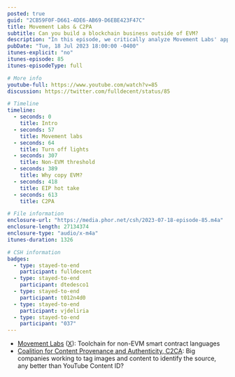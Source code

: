 ```yaml
---
posted: true
guid: "2CB59F0F-D661-4DE6-AB69-D6EBE423F47C"
title: Movement Labs & C2PA
subtitle: Can you build a blockchain business outside of EVM?
description: "In this episode, we critically analyze Movement Labs' approach to non-EVM interoperability and discuss the shortcomings of their proposed solutions. We also delve into the potential of C2PA and its limitations in ensuring content authenticity."
pubDate: "Tue, 18 Jul 2023 18:00:00 -0400"
itunes-explicit: "no"
itunes-episode: 85
itunes-episodeType: full

# More info
youtube-full: https://www.youtube.com/watch?v=85
discussion: https://twitter.com/fulldecent/status/85

# Timeline
timeline:
  - seconds: 0
    title: Intro
  - seconds: 57
    title: Movement labs
  - seconds: 64
    title: Turn off lights
  - seconds: 307
    title: Non-EVM threshold
  - seconds: 389
    title: Why copy EVM?
  - seconds: 418
    title: EIP hot take
  - seconds: 613
    title: C2PA

# File information
enclosure-url: "https://media.phor.net/csh/2023-07-18-episode-85.m4a"
enclosure-length: 27134374
enclosure-type: "audio/x-m4a"
itunes-duration: 1326

# CSH information
badges:
  - type: stayed-to-end
    participant: fulldecent
  - type: stayed-to-end
    participant: dtedesco1
  - type: stayed-to-end
    participant: t012n4d0
  - type: stayed-to-end
    participant: vjdeliria
  - type: stayed-to-end
    participant: "037"
---
```


- [Movement Labs](http://Movementlabs.xyz) ([X](https://twitter.com/movementlabsxyz)): Toolchain for non-EVM smart contract languages
- [Coalition for Content Provenance and Authenticity, C2CA](https://c2pa.org/): Big companies working to tag images and content to identify the source, any better than YouTube Content ID?

<!--end of quick notes-->

<!--

wrap-up-tweets-drafts:
- tweet: 'This episode, we gave a critique of Movement Labs'' approach to non-EVM
    interoperability. It''s not all sunshine and roses in the blockchain adoption
    landscape. #blockchain #smartcontracts #critique'
- tweet: 'Also, is C2PA the answer to content authenticity? We examine its potential
    and why it might not be better than existing solutions. #C2PA #digitalcontent
    #review'
- tweet: 'Lastly, a shout out to our faithful listeners who stayed till the end of
    the episode. Your engagement keeps our discussions rich and rewarding! #podcast
    #community'


-->